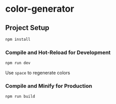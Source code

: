 # color-generator

## Project Setup

```sh
npm install
```

### Compile and Hot-Reload for Development

```sh
npm run dev
```
Use `space` to regenerate colors
### Compile and Minify for Production

```sh
npm run build
```
